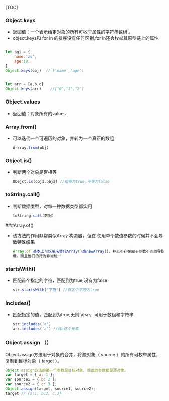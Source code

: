 [TOC]



### Object.keys

+ 返回值：一个表示给定对象的所有可枚举属性的字符串数组 。
+ object.keys和 for in 的排序没有任何区别,for in还会枚举其原型链上的属性

```js

let ogj = {
    name:'zs',
    age:18,
}
Object.keys(obj)  // ['name','age']


let arr = [a,b,c]
Object.keys(arr)	//["0","1","2"]
```

### Object.values

+ 返回值：对象所有的values

  

### Array.from()

+ 可以迭代一个可遍历的对象，并转为一个真正的数组

  ```js
  Arrray.from(obj) 
  ```

### Object.is()

+ 判断两个对象是否相等

  ```js
  Obejct.is(obj1,obj2) //相等为true,不等为false
  ```

### toString.call()

+ 判断数据类型，对每一种数据类型都实用 

  ```js
  toString.call(数据)
  ```

###Array.of()

+ 该方法的作用非常类似Array 构造器，但在
  使用单个数值参数的时候并不会导致特殊结果

  ```js
  Array.of 基本上可以用来替代Array()或newArray()，并且不存在由于参数不同而导致的重
  载，而且他们的行为非常统一
  ```

### startsWith()

+ 匹配首个指定的字符，匹配到为true,没有为false

  ```js
  str.startsWith("字符") //有这个字符为true 
  ```

### includes()

+ 匹配指定的值，匹配到为true,无则false，可用于数组和字符串

  ```js
  str.includes('a') 
  arr.includes('a') //找a这个元素 
  ```

### Object.assign （）

Object.assign方法用于对象的合并，将源对象（ source ）的所有可枚举属性，复制到目标对象（ target ）。 

```js
Object.assign方法的第一个参数是目标对象，后面的参数都是源对象。
var target = { a: 1 };
var source1 = { b: 2 };
var source2 = { c: 3 };
Object.assign(target, source1, source2);
target // {a:1, b:2, c:3}
```

